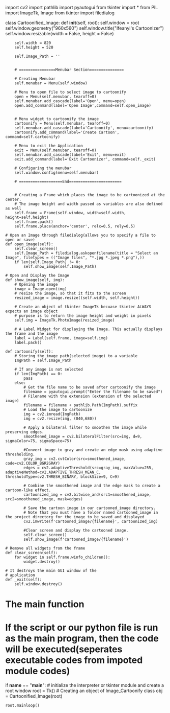 import cv2
import pathlib
import pyautogui
from tkinter import *
from PIL import ImageTk, Image
from tkinter import filedialog

class Cartoonified_Image:
    def __init__(self, root):
        self.window = root
        self.window.geometry("960x560")
        self.window.title("Ifeanyi's Cartoonizer")
        self.window.resizable(width = False, height = False)

        self.width = 820
        self.height = 520

        self.Image_Path = ''

    
        # ================Menubar Section===============
    
        # Creating Menubar
        self.menubar = Menu(self.window)

        # Menu to open file to select image to cartoonify
        open = Menu(self.menubar, tearoff=0)
        self.menubar.add_cascade(label='Open', menu=open)
        open.add_command(label='Open Image',command=self.open_image)
        
        
        # Menu widget to cartoonify the image
        cartoonify = Menu(self.menubar, tearoff=0)
        self.menubar.add_cascade(label='Cartoonify', menu=cartoonify)
        cartoonify.add_command(label='Create Cartoon', command=self.cartoonify)
        
        # Menu to exit the Application
        exit = Menu(self.menubar, tearoff=0)
        self.menubar.add_cascade(label='Exit', menu=exit)
        exit.add_command(label='Exit Cartoonizer', command=self._exit)

        # Configuring the menubar
        self.window.config(menu=self.menubar)

        # ===================End=======================


        # Creating a Frame which places the image to be cartoonized at the center. 
        # The image height and width passed as variables are also defined as well 
        self.frame = Frame(self.window, width=self.width, height=self.height)
        self.frame.pack()
        self.frame.place(anchor='center', relx=0.5, rely=0.5)

    # Open an Image through filedialog(allows you to specify a file to open or save)
    def open_image(self):
        self.clear_screen()
        self.Image_Path = filedialog.askopenfilename(title = "Select an Image", filetypes = (("Image files", "*.jpg *.jpeg *.png"),))
        if len(self.Image_Path) != 0:
            self.show_image(self.Image_Path)
    
    # Open and Display the Image
    def show_image(self, img):
        # Opening the image
        image = Image.open(img)
        # resize the image, so that it fits to the screen
        resized_image = image.resize((self.width, self.height))

        # Create an object of tkinter ImageTk becuase tkinter ALWAYS expects an image object
        # purpose is to return the image height and weight in pixels
        self.img = ImageTk.PhotoImage(resized_image)

        # A Label Widget for displaying the Image. This actually displays the frame and the image
        label = Label(self.frame, image=self.img)
        label.pack()

    def cartoonify(self):
        # Storing the image path(selected image) to a variable
        ImgPath = self.Image_Path

        # If any image is not selected 
        if len(ImgPath) == 0:
            pass
        else:
            # Get the file name to be saved after cartoonify the image
            filename = pyautogui.prompt("Enter the filename to be saved")
            # Filename with the extension (extension of the selected image)
            filename = filename + pathlib.Path(ImgPath).suffix
            # Load the image to cartoonize        
            img = cv2.imread(ImgPath)
            img = cv2.resize(img, (840,680))

            # Apply a bilateral filter to smoothen the image while preserving edges.
            smoothened_image = cv2.bilateralFilter(src=img, d=9, sigmaColor=75, sigmaSpace=75)

            #Convert image to gray and create an edge mask using adaptive thresholding.
            gray_img = cv2.cvtColor(src=smoothened_image, code=cv2.COLOR_BGR2GRAY)
            edges = cv2.adaptiveThreshold(src=gray_img, maxValue=255, adaptiveMethod=cv2.ADAPTIVE_THRESH_MEAN_C, thresholdType=cv2.THRESH_BINARY, blockSize=9, C=9)
            
            # Combine the smoothened image and the edge mask to create a cartoon-like effect.
            cartoonized_img = cv2.bitwise_and(src1=smoothened_image, src2=smoothened_image, mask=edges)
        
            # Save the cartoon image in our cartooned_image directory.
            # Note that you must have a folder named cartooned_image in the project directory for the image to be saved and displayed
            cv2.imwrite(f'cartooned_image/{filename}', cartoonized_img)

            #Clear screen and display the cartooned image.
            self.clear_screen()
            self.show_image(f'cartooned_image/{filename}')

    # Remove all widgets from the frame
    def clear_screen(self):
        for widget in self.frame.winfo_children():
            widget.destroy()

    # It destroys the main GUI window of the
    # application
    def _exit(self):
        self.window.destroy()

# The main function
# If the script or our python file is run as the main program, then the code will be executed(seperates executable codes from impoted module codes)
if __name__ == "__main__":
    # initialize the interpreter or tkinter module and create a root window
    root = Tk()
    # Creating an object of Image_Cartoonify class
    obj = Cartoonified_Image(root)
    
    root.mainloop()



        
